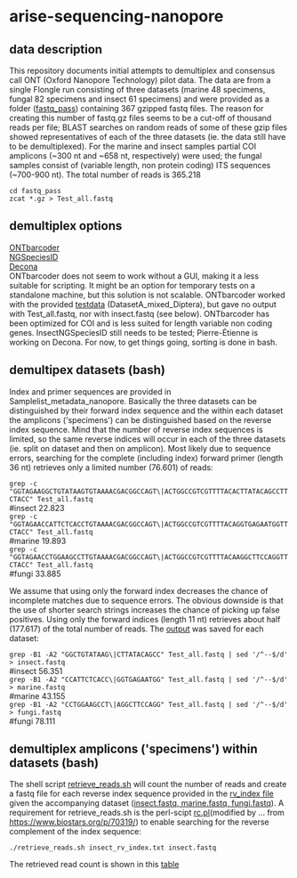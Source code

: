 # arise-sequencing-nanopore
## data description
This repository documents initial attempts to demultiplex and consensus call ONT (Oxford Nanopore Technology) pilot data.
The data are from a single Flongle run consisting of three datasets (marine 48 specimens, fungal 82 specimens and insect 61 specimens)
and were provided as a folder ([fastq_pass](https://drive.google.com/drive/u/1/folders/1b-3ZsvCA9DyMpFp9QCmAJBaPFgScnIY1)) containing 367 gzipped fastq files. 
The reason for creating this number of fastq.gz files seems to be a cut-off of thousand reads per file; BLAST searches on random reads of some of these
gzip files showed representatives of each of the three datasets (ie. the data still have to be demultiplexed). For the marine and insect
samples partial COI amplicons (~300 nt and ~658 nt, respectively) were used; the fungal samples consist of (variable length, non 
protein coding) ITS sequences (~700-900 nt). The total number of reads is 365.218

`cd fastq_pass`\
`zcat *.gz > Test_all.fastq`

## demultiplex options
[ONTbarcoder](https://github.com/asrivathsan/ONTbarcoder)\
[NGSpeciesID](https://github.com/ksahlin/NGSpeciesID)\
[Decona](https://github.com/Saskia-Oosterbroek/decona)\
ONTbarcoder does not seem to work without a GUI, making it a less suitable for scripting. It might be an option for temporary tests on
a standalone machine, but this solution is not scalable. ONTbarcoder worked with the provided [testdata](https://drive.google.com/drive/folders/1F-ojNW-gj2YL1vj8QXsuDxB1BAdZsw20) (DatasetA_mixed_Diptera), but gave no output with Test_all.fastq, nor with insect.fastq (see below). ONTbarcoder has been 
optimized for COI and is less suited for length variable non coding genes. InsectNGSpeciesID still needs to be tested; 
Pierre-Étienne is working on Decona. For now, to get things going, sorting is done in bash.

## demultipex datasets (bash)
Index and primer sequences are provided in Samplelist_metadata_nanopore. Basically the three datasets can be distinguished by their
forward index sequence and the within each dataset the amplicons ('specimens') can be distinguished based on the reverse index sequence.
Mind that the number of reverse index sequences is limited, so the same reverse indices will occur in each of the three datasets (ie. split
on dataset and then on amplicon). Most likely due to sequence errors, searching for the complete (including index) forward primer (length 36 nt)
retrieves only a limited number (76.601) of reads:

`grep -c "GGTAGAAGGCTGTATAAGTGTAAAACGACGGCCAGT\|ACTGGCCGTCGTTTTACACTTATACAGCCTTCTACC" Test_all.fastq`\
#insect  22.823\
`grep -c "GGTAGAACCATTCTCACCTGTAAAACGACGGCCAGT\|ACTGGCCGTCGTTTTACAGGTGAGAATGGTTCTACC" Test_all.fastq`\
#marine  19.893\
`grep -c "GGTAGAACCTGGAAGCCTTGTAAAACGACGGCCAGT\|ACTGGCCGTCGTTTTACAAGGCTTCCAGGTTCTACC" Test_all.fastq`\
#fungi   33.885

We assume that using only the forward index decreases the chance of incomplete matches due to sequence errors. The obvious downside is that 
the use of shorter search strings increases the chance of picking up false positives. Using only the forward indices (length 11 nt) retrieves about
half (177.617) of the total number of reads. The [output](https://drive.google.com/drive/folders/1zYL8aNuHByU2BTK5xHu8yUuSoyxTK69E?usp=sharing) was saved for each dataset:

`grep -B1 -A2 "GGCTGTATAAG\|CTTATACAGCC" Test_all.fastq | sed '/^--$/d' > insect.fastq`\
#insect  56.351\
`grep -B1 -A2 "CCATTCTCACC\|GGTGAGAATGG" Test_all.fastq | sed '/^--$/d' > marine.fastq`\
#marine  43.155\
`grep -B1 -A2 "CCTGGAAGCCT\|AGGCTTCCAGG" Test_all.fastq | sed '/^--$/d' > fungi.fastq`\
#fungi   78.111

## demultiplex amplicons ('specimens') within datasets (bash)
The shell script [retrieve_reads.sh]() will count the number of reads and create a fastq file for each reverse index sequence provided in the [rv_index file](https://github.com/naturalis/arise-sequencing-nanopore/tree/main/index_files) given the accompanying dataset ([insect.fastq, marine.fastq, fungi.fastq](https://drive.google.com/drive/folders/1zYL8aNuHByU2BTK5xHu8yUuSoyxTK69E?usp=sharing)).
A requirement for retrieve_reads.sh is the perl-scipt [rc.pl](https://github.com/naturalis/arise-sequencing-nanopore/blob/main/scripts/rc.pl)(modified by ... from https://www.biostars.org/p/70319/) to enable searching for the reverse complement of the index sequence:

`./retrieve_reads.sh insect_rv_index.txt insect.fastq`

The retrieved read count is shown in this [table](https://github.com/naturalis/arise-sequencing-nanopore/blob/main/metadata/Retrieved_reads.md) 
